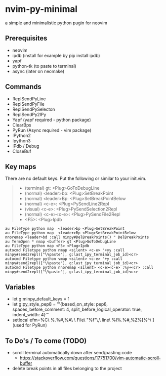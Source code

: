 # nvim-py-minimal
a simple and minimalistic python pugin for neovim

## Prerequisites
* neovim
* ipdb (install for example by pip install ipdb)
* yapf
* python-tk (to paste to terminal)
* async (later on neomake)

## Commands
* ReplSendPyLine
* ReplSendPyFile
* ReplSendPySelecton
* ReplSendPy2IPy
* Yapf (yapf required - python package)
* ClearBps
* PyRun (Async required - vim package)
* IPython2
* Ipython3
* IPdb / Debug
* CloseBuf

## Key maps
There are no default keys. Put the following or similar to your init.vim.

> * (terminal) gt: \<Plug\>GoToDebugLine
> * (normal) \<leader\>bp: \<Plug\>SetBreakPoint
> * (normal) \<leader\>Bp: \<Plug\>SetBreakPointBelow
> * (normal) \<c-e\>: \<Plug\>PySendLine2Repl
> * (visual) \<c-e\>: \<Plug\>PySendSelection2Repl
> * (normal) \<c-e\>\<c-e\>: \<Plug\>PySendFile2Repl
> * \<F5\>: \<Plug\>Ipdb

```viml
au FileType python map  <leader>bp <Plug>SetBreakPoint
au FileType python map  <leader>Bp <Plug>SetBreakPointBelow
nnoremap <leader>bd :call minpy#DelBreakPoints() " DelBreakPoints
au TermOpen * nmap <buffer> gt <Plug>GoToDebugLine
au FileType python map <F5> <Plug>Ipdb
autocmd Filetype python nmap <silent> <c-e> "+yy :call minpy#send2repl(["\%paste"], g:last_ipy_terminal_job_id)<cr>
autocmd Filetype python vmap <silent> <c-e> "+y :call minpy#send2repl(["\%paste"], g:last_ipy_terminal_job_id)<cr>
autocmd Filetype python nnoremap <silent> <c-e><c-e> :%y+<cr> :call minpy#send2repl(["\%paste"], g:last_ipy_terminal_job_id)<cr>
```

## Variables
* let g:minpy_default_keys = 1
* let g:py_style_pep8 = "'{based_on_style: pep8, spaces_before_comment: 4, split_before_logical_operator: true, indent_width: 4}'"
* setlocal efm=%C\ %.%#,%A\ \ File\ \"%f\"\\,\ line\ %l%.%#,%Z%[%^\ ] (used for PyRun)


## To Do's / To come (TODO)

* scroll terminal automatically down after send/pasting code
  * https://stackoverflow.com/questions/17751700/vim-automatic-scroll-buffer
* delete break points in all files belonging to the project

